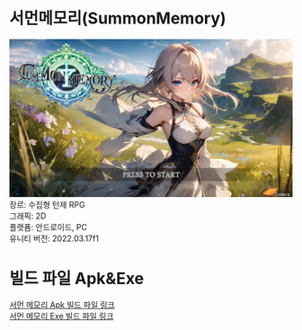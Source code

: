 # 서먼메모리(SummonMemory)

<img src="https://raw.githubusercontent.com/NickJeongWib/Repo_Image/refs/heads/main/MainImg.png?token=GHSAT0AAAAAADKJ4HSVS7DVBMRNVIIXW2DW2F7274Q"  width="600"/></a><br>
장르: 수집형 턴제 RPG<br>
그래픽: 2D<br>
플랫폼: 안드로이드, PC<br>
유니티 버전: 2022.03.17f1<br>

# 빌드 파일 Apk&Exe
<a href="https://drive.google.com/file/d/1VKVxA4U2Cs_xwrHhfQldKNFBtEdNHe3R/view?usp=drive_link">서먼 메모리 Apk 빌드 파일 링크<br>
<a href="https://drive.google.com/file/d/1rj_OZHZhMA82K0O6obkAYymTjwzH_kqF/view?usp=drive_link">서먼 메모리 Exe 빌드 파일 링크<br>
